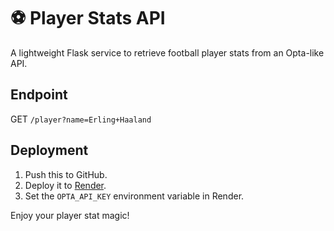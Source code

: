 # ⚽ Player Stats API

A lightweight Flask service to retrieve football player stats from an Opta-like API.

## Endpoint
GET `/player?name=Erling+Haaland`

## Deployment

1. Push this to GitHub.
2. Deploy it to [Render](https://render.com).
3. Set the `OPTA_API_KEY` environment variable in Render.

Enjoy your player stat magic!
